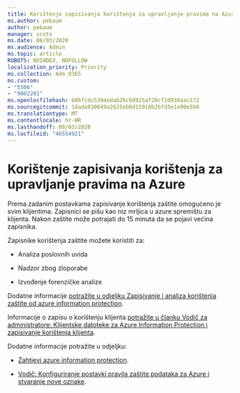 ```yaml
---
title: Korištenje zapisivanja korištenja za upravljanje pravima na Azure
ms.author: pebaum
author: pebaum
manager: scotv
ms.date: 08/03/2020
ms.audience: Admin
ms.topic: article
ROBOTS: NOINDEX, NOFOLLOW
localization_priority: Priority
ms.collection: Adm_O365
ms.custom:
- "5506"
- "9002281"
ms.openlocfilehash: 606fcdc5394edab26c60925af28cf2d938aac172
ms.sourcegitcommit: 1dada930649a2625eb6d15910b2bfd5e1e00e5b6
ms.translationtype: MT
ms.contentlocale: hr-HR
ms.lasthandoff: 08/03/2020
ms.locfileid: "46554921"
---
```

# <a name="use-usage-logging-for-azure-rights-management"></a>Korištenje zapisivanja korištenja za upravljanje pravima na Azure

Prema zadanim postavkama zapisivanje korištenja zaštite omogućeno je svim klijentima. Zapisnici se pišu kao niz mrljica u azure spremištu za klijenta. Nakon zaštite može potrajati do 15 minuta da se pojavi većina zapisnika.

Zapisnike korištenja zaštite možete koristiti za:

- Analiza poslovnih uvida

- Nadzor zbog zloporabe

- Izvođenje forenzičke analize

Dodatne informacije [potražite u odjeljku Zapisivanje i analiza korištenja zaštite od azure information protection](https://docs.microsoft.com/azure/information-protection/log-analyze-usage).

Informacije o zapisu o korištenju klijenta [potražite u članku Vodič za administratore: Klijentske datoteke za Azure Information Protection i zapisivanje korištenja klijenta](https://docs.microsoft.com/azure/information-protection/rms-client/client-admin-guide-files-and-logging).

Dodatne informacije potražite u odjeljku:

- [Zahtjevi azure information protection](https://docs.microsoft.com/azure/information-protection/get-started/requirements).
    
- [Vodič: Konfiguriranje postavki pravila zaštite podataka za Azure i stvaranje nove oznake](https://docs.microsoft.com/azure/information-protection/get-started/infoprotect-quick-start-tutorial).